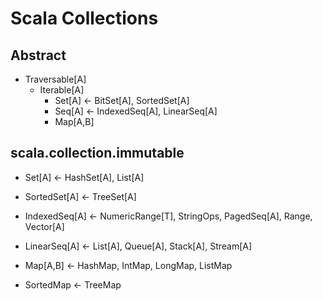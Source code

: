 # Scala Collections

## Abstract
- Traversable[A]
  - Iterable[A]
    - Set[A] <- BitSet[A], SortedSet[A]
    - Seq[A] <- IndexedSeq[A], LinearSeq[A]
    - Map[A,B]

## scala.collection.immutable

- Set[A] <- HashSet[A], List[A]
- SortedSet[A] <- TreeSet[A]

- IndexedSeq[A] <- NumericRange[T], StringOps, PagedSeq[A], Range, Vector[A]
- LinearSeq[A] <- List[A], Queue[A], Stack[A], Stream[A]

- Map[A,B] <- HashMap, IntMap, LongMap, ListMap
- SortedMap <- TreeMap
